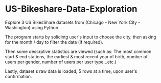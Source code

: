 # US-Bikeshare-Data-Exploration

Explore 3 US BikesShare datasets from (Chicago - New York City - Washington) using Python.

The program starts by solicintg user's input to choose the city, then asking for the month / day to filter the data (if required).

Then some descrptive statistics are viewed (such as: The most common start & end stations, the earliest & most recent year of birth, number of users per gender, number of users per user type...etc.)

Lastly, dataset's raw data is loaded, 5 rows at a time, upon user's confirmation.
